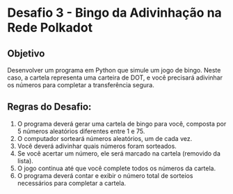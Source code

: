 # Desafio 3 - Bingo da Adivinhação na Rede Polkadot

## Objetivo
  Desenvolver um programa em Python que simule um jogo de bingo. Neste caso, a
cartela representa uma carteira de DOT, e você precisará adivinhar os números para completar
a transferência segura.

## Regras do Desafio:
1. O programa deverá gerar uma cartela de bingo para você, composta por 5 números aleatórios diferentes entre 1 e 75.
2. O computador sorteará números aleatórios, um de cada vez.
3. Você deverá adivinhar quais números foram sorteados.
4. Se você acertar um número, ele será marcado na cartela (removido da lista).
5. O jogo continua até que você complete todos os números da cartela.
6. O programa deverá contar e exibir o número total de sorteios necessários para completar a cartela.





